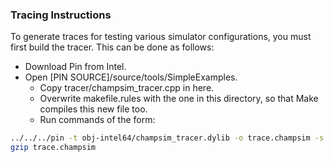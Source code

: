### Tracing Instructions

To generate traces for testing various simulator configurations, you must first build the tracer. This can be done as follows:

- Download Pin from Intel.
- Open [PIN SOURCE]/source/tools/SimpleExamples.
  - Copy tracer/champsim_tracer.cpp in here.
  - Overwrite makefile.rules with the one in this directory, so that Make compiles this new file too.
  - Run commands of the form:

```sh
../../../pin -t obj-intel64/champsim_tracer.dylib -o trace.champsim -s 1000 -t 2000 -- ${TO BE TRACED}
gzip trace.champsim
```